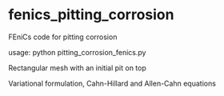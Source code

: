 # fenics_pitting_corrosion
FEniCs code for pitting corrosion

usage: python pitting_corrosion_fenics.py

Rectangular mesh with an initial pit on top

Variational formulation, Cahn-Hillard and Allen-Cahn equations
